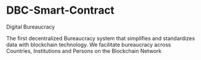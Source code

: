 # DBC-Smart-Contract

Digital Bureaucracy

The first decentralized Bureaucracy system that simplifies and standardizes data with blockchain technology. We facilitate bureaucracy across Countries, Institutions and Persons on the Blockchain Network
